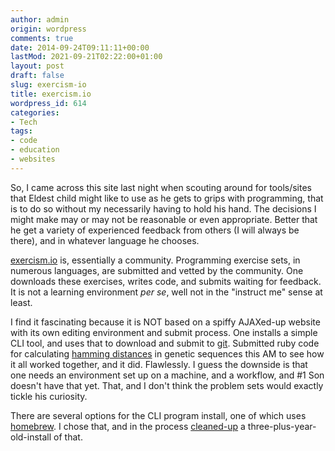 ```yaml
---
author: admin
origin: wordpress
comments: true
date: 2014-09-24T09:11:11+00:00
lastMod: 2021-09-21T02:22:00+01:00
layout: post
draft: false
slug: exercism-io
title: exercism.io
wordpress_id: 614
categories:
- Tech
tags:
- code
- education
- websites
---
```


So, I came across this site last night when scouting around for tools/sites that Eldest child might like to use as he gets to grips with programming, that is to do so without my necessarily having to hold his hand. The decisions I might make may or may not be reasonable or even appropriate. Better that he get a variety of experienced feedback from others (I will always be there), and in whatever language he chooses.

[exercism.io](http://exercism.io) is, essentially a community. Programming exercise sets, in numerous languages, are submitted and vetted by the community. One downloads these exercises, writes code, and submits waiting for feedback. It is not a learning environment _per se_, well not in the "instruct me" sense at least.

I find it fascinating because it is NOT based on a spiffy AJAXed-up website with its own editing environment and submit process. One installs a simple CLI tool, and uses that to download and submit to [git](https://github.com). Submitted ruby code for calculating [hamming distances](http://rosalind.info/problems/hamm/) in genetic sequences this AM to see how it all worked together, and it did. Flawlessly. I guess the downside is that one needs an environment set up on a machine, and a workflow, and #1 Son doesn't have that yet. That, and I don't think the problem sets would exactly tickle his curiosity.

There are several options for the CLI program install, one of which uses [homebrew](http://brew.sh/). I chose that, and in the process [cleaned-up](http://stephen.yearl.us/cleaning-up-a-homebrew-installation/) a three-plus-year-old-install of that.
